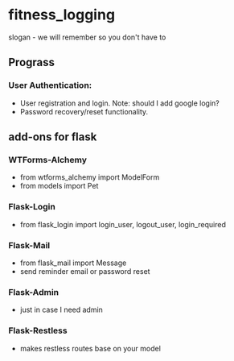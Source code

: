 # fitness_logging

slogan - we will remember so you don't have to

## Prograss

### User Authentication:

- User registration and login. Note: should I add google login?
- Password recovery/reset functionality.

## add-ons for flask

### WTForms-Alchemy

- from wtforms_alchemy import ModelForm
- from models import Pet

### Flask-Login

- from flask_login import login_user, logout_user, login_required

### Flask-Mail

- from flask_mail import Message
- send reminder email or password reset

### Flask-Admin

- just in case I need admin

### Flask-Restless

- makes restless routes base on your model
